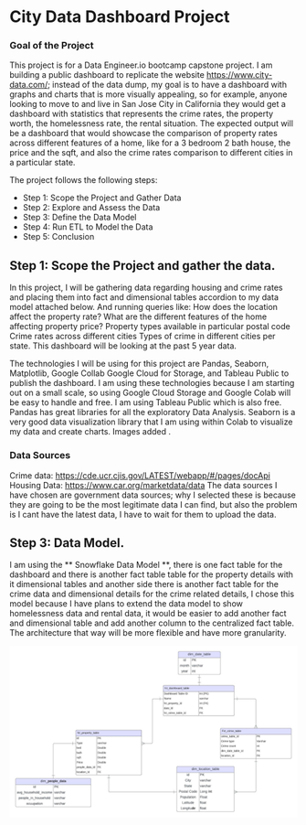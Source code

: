 # City Data Dashboard Project

### Goal of the Project

This project is for a Data Engineer.io bootcamp capstone project. I am building a public dashboard to replicate the website 
https://www.city-data.com/; instead of the data dump, my goal is to have a dashboard with graphs and charts that is 
more visually appealing, so for example, anyone looking to move to and live in San Jose City in California they would get a dashboard with statistics that represents the crime rates, the property worth, the homelessness rate, the rental situation. The expected output will be a dashboard that would showcase the comparison of property rates across different features of a home, like for a 3 bedroom 2 bath house, the price and the sqft, and also the crime rates comparison to different cities in a particular state.

The project follows the following steps:

- Step 1: Scope the Project and Gather Data 
- Step 2: Explore and Assess the Data 
- Step 3: Define the Data Model 
- Step 4: Run ETL to Model the Data 
- Step 5: Conclusion

## Step 1: Scope the Project and gather the data.

In this project, I will be gathering data regarding housing and crime rates and placing them into fact and dimensional tables accordion to my data model attached  below. And running queries like:
How does the location affect the property rate?
What are the different features of the home affecting property price?
Property types available in particular postal code
Crime rates across different cities
Types of crime in different cities per state.
This dashboard will be looking at the past 5 year data. 

The technologies I will be using for this project are Pandas, Seaborn, Matplotlib, Google Collab Google Cloud for Storage, and Tableau Public to publish the dashboard. I am using these technologies because I am starting out on a small scale, so using Google Cloud Storage and Google Colab will be easy to handle and free. I am using Tableau Public which is also free. Pandas has great libraries for all the exploratory Data Analysis. Seaborn is a very good data visualization library that I am using within Colab to visualize my data and create charts. Images added .

### Data Sources

Crime data: https://cde.ucr.cjis.gov/LATEST/webapp/#/pages/docApi
Housing Data: https://www.car.org/marketdata/data
The data sources I have chosen are government data sources; why I selected these is because they are going to be the most legitimate data I can find, but also the problem is I cant have the latest data, I have to wait for them to upload the data.

## Step 3: Data Model.

I am using the ** Snowflake Data Model **, there is one fact table for the dashboard and there is another fact table table for the property details with it dimensional tables and another side there is another fact table for the crime data and dimensional details for the crime related details, I chose this model because I have plans to extend the data model to show homelessness data and rental data, it would be easier to add another fact and dimensional table and add another column to the centralized fact table. The architecture that way will be more flexible and have more granularity. 

![Data Model](https://github.com/amalphonse/anjumercian-homework/blob/anjumercian_capstone_proecject/data_capstone/images/dashboard_data_model.jpeg)


